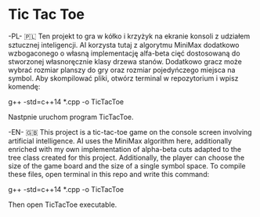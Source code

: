 # Tic Tac Toe

-PL- 🇵🇱
Ten projekt to gra w kółko i krzyżyk na ekranie konsoli z udziałem sztucznej inteligencji. AI korzysta tutaj z algorytmu MiniMax dodatkowo wzbogaconego o własną implementację alfa-beta cięć dostosowaną do stworzonej własnoręcznie klasy drzewa stanów. Dodatkowo gracz może wybrać rozmiar planszy do gry oraz rozmiar pojedyńczego miejsca na symbol.
Aby skompilować pliki, otwórz terminal w repozytorium i wpisz komendę:

g++ -std=c++14 \*.cpp -o TicTacToe

Nastpnie uruchom program TicTacToe.

-EN- 🇬🇧
This project is a tic-tac-toe game on the console screen involving artificial intelligence. AI uses the MiniMax algorithm here, additionally enriched with my own implementation of alpha-beta cuts adapted to the tree class created for this project. Additionally, the player can choose the size of the game board and the size of a single symbol space.
To compile these files, open terminal in this repo and write this command:

g++ -std=c++14 \*.cpp -o TicTacToe

Then open TicTacToe executable.
